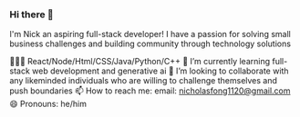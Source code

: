 ### Hi there 👋

I'm Nick an aspiring full-stack developer! I have a passion for solving small business challenges and building community
through technology solutions

🧑🏻‍💻 React/Node/Html/CSS/Java/Python/C++
🌱 I’m currently learning full-stack web development and generative ai
👯 I’m looking to collaborate with any likeminded individuals who are willing to challenge themselves and push boundaries
📫 How to reach me: email: nicholasfong1120@gmail.com 
😄 Pronouns: he/him



<!--
**Nick-Fong925/Nick-Fong925** is a ✨ _special_ ✨ repository because its `README.md` (this file) appears on your GitHub profile.

Here are some ideas to get you started:

- 🔭 I’m currently working on 
- 🌱 I’m currently learning full-stack web development and generative ai
- 👯 I’m looking to collaborate on 
- 🤔 I’m looking for help with ...
- 💬 Ask me about ...
- 📫 How to reach me: email: nicholasfong1120@gmail.com 
- 😄 Pronouns: he/him
- ⚡ Fun fact: ...
-->
